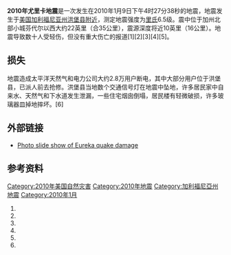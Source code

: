 **2010年尤里卡地震**是一次发生在2010年1月9日下午4时27分38秒的地震，地震发生于[美国](../Page/美国.md "wikilink")[加利福尼亚州](../Page/加利福尼亚州.md "wikilink")[洪堡县附近](../Page/洪堡县_\(加利福尼亚州\).md "wikilink")，测定地震强度为[里氏](../Page/里氏.md "wikilink")6.5级。震中位于加州北部小城芬代尔以西大约22英里（合35公里），震源深度将近10英里（16公里）。地震导致数十人受轻伤，但没有重大伤亡的报道\[1\]\[2\]\[3\]\[4\]\[5\]。

## 损失

地震造成太平洋天然气和电力公司大约2.8万用户断电，其中大部分用户位于洪堡县，已派人前去抢修。洪堡县当地数个交通信号灯在地震中坠地，许多居民家中自来水、天然气和下水道发生泄漏，一些住宅烟囱倒塌，居民楼有轻微破损，许多玻璃器皿掉地摔坏。\[6\]

## 外部链接

  - [Photo slide show of Eureka quake
    damage](http://extras.mercurynews.com/slideshows/news/2010/01/eurekaquake/)

## 参考资料

[Category:2010年美国自然灾害](https://zh.wikipedia.org/wiki/Category:2010年美国自然灾害 "wikilink")
[Category:2010年地震](https://zh.wikipedia.org/wiki/Category:2010年地震 "wikilink")
[Category:加利福尼亞州地震](https://zh.wikipedia.org/wiki/Category:加利福尼亞州地震 "wikilink")
[Category:2010年1月](https://zh.wikipedia.org/wiki/Category:2010年1月 "wikilink")

1.

2.

3.

4.

5.

6.